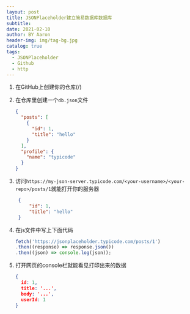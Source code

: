 ```yaml
---
layout: post
title: JSONPlaceholder建立简易数据库数据库
subtitle:
date: 2021-02-10
author: BY Aaron
header-img: img/tag-bg.jpg
catalog: true
tags:
  - JSONPlaceholder
  - Github
  - http
---
```


1. 在GitHub上创建你的仓库(<your-username>/<your-repo>)
2. 在仓库里创建一个`db.json`文件

    ```json
    {
      "posts": [
        {
          "id": 1,
          "title": "hello"
        }
      ],
      "profile": {
        "name": "typicode"
      }
    }
    ```
3. 访问`https://my-json-server.typicode.com/<your-username>/<your-repo>/posts/1`就能打开你的服务器
   ```json
    {
        "id": 1,
        "title": "hello"
    }
      ```

4. 在js文件中写上下面代码
    ```js
    fetch('https://jsonplaceholder.typicode.com/posts/1')
    .then((response) => response.json())
    .then((json) => console.log(json));
    ```
5. 打开网页的console栏就能看见打印出来的数据
    ```json
    {
      id: 1,
      title: '...',
      body: '...',
      userId: 1
    }
    ```